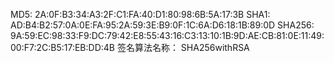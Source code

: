 MD5: 2A:0F:B3:34:A3:2F:C1:FA:40:D1:80:98:6B:5A:17:3B
SHA1: AD:B4:B2:57:0A:0E:FA:95:2A:59:3E:B9:0F:1C:6A:D6:18:1B:89:0D
SHA256: 9A:59:EC:98:33:F9:DC:79:42:E8:55:43:16:C3:13:10:1B:9D:AE:CB:81:0E:11:49:00:F7:2C:B5:17:EB:DD:4B
签名算法名称： SHA256withRSA
